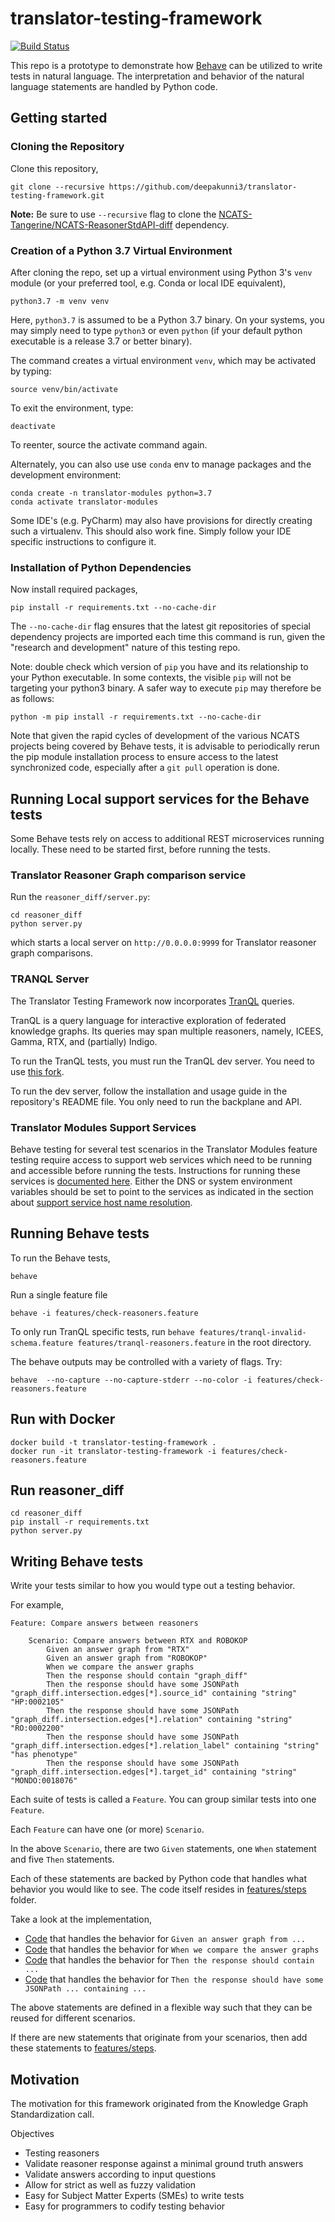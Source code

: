 # translator-testing-framework

[![Build Status](https://travis-ci.org/NCATS-Tangerine/translator-testing-framework.svg?branch=master)](https://travis-ci.org/NCATS-Tangerine/translator-testing-framework)

This repo is a prototype to demonstrate how [Behave](https://behave.readthedocs.io/en/latest/) can be utilized to write tests in natural language. The interpretation and behavior of the natural language statements are handled by Python code.

## Getting started

### Cloning the Repository

Clone this repository,
```
git clone --recursive https://github.com/deepakunni3/translator-testing-framework.git
```

**Note:** Be sure to use `--recursive` flag to clone the 
[NCATS-Tangerine/NCATS-ReasonerStdAPI-diff](https://github.com/NCATS-Tangerine/NCATS-ReasonerStdAPI-diff) dependency.

### Creation of a Python 3.7 Virtual Environment

After cloning the repo, set up a virtual environment using Python 3's `venv` module (or your preferred tool, e.g. 
Conda or local IDE equivalent),

```
python3.7 -m venv venv
```

Here, `python3.7` is assumed to be a Python 3.7 binary. On your systems, you may simply need to type `python3` or even 
`python` (if your default python executable is a release 3.7 or better binary).

The command creates a virtual environment `venv`, which may be activated by typing:

```
source venv/bin/activate
```

To exit the environment, type:

```
deactivate
```

To reenter, source the activate command again.

Alternately, you can also use use `conda` env to manage packages and the development environment:

```
conda create -n translator-modules python=3.7
conda activate translator-modules
```

Some IDE's (e.g. PyCharm) may also have provisions for directly creating such a virtualenv. This should also work fine. 
Simply follow your IDE specific instructions to configure it.

### Installation of Python Dependencies

Now install required packages,

```
pip install -r requirements.txt --no-cache-dir
```

The `--no-cache-dir` flag ensures that the latest git repositories of special dependency projects are imported each 
time this command is run, given the "research and development" nature of this testing repo.

Note: double check which version of `pip` you have and its relationship to your Python executable. In some contexts, 
the visible `pip` will not be targeting your python3 binary. A safer way to execute `pip` may therefore be as follows: 

```
python -m pip install -r requirements.txt --no-cache-dir
```

Note that given the rapid cycles of development of the various NCATS projects being covered by Behave tests, it is 
advisable to periodically rerun the pip module installation process to ensure access to the latest synchronized code, 
especially after a `git pull` operation is done.

## Running Local support services for the Behave tests

Some Behave tests rely on access to additional REST microservices running locally. These need to be started first, 
before running the tests.

### Translator Reasoner Graph comparison service

Run the  `reasoner_diff/server.py`:
 
```
cd reasoner_diff
python server.py
```

which starts a local server on `http://0.0.0.0:9999` for Translator reasoner graph comparisons.

### TRANQL Server

The Translator Testing Framework now incorporates [TranQL](https://github.com/NCATS-Tangerine/tranql) queries.

TranQL is a query language for interactive exploration of federated knowledge graphs. Its queries may span multiple 
reasoners, namely, ICEES, Gamma, RTX, and (partially) Indigo.

To run the TranQL tests, you must run the TranQL dev server. You need to use 
[this fork](https://github.com/frostyfan109/tranql/).

To run the dev server, follow the installation and usage guide in the repository's README file. 
You only need to run the backplane and API.

### Translator Modules Support Services

Behave testing for several test scenarios in the Translator Modules feature testing require access to support web 
services which need to be running and accessible before running the tests.  Instructions for running these services is 
[documented here](https://github.com/ncats/translator-modules#special-prerequisite-for-running-the-translator-modules).
Either the DNS or system environment variables should be set to point to the services as indicated in the section about 
[support service host name resolution](https://github.com/ncats/translator-modules#service-host-name-resolution).

## Running Behave tests

To run the Behave tests,
```
behave
```

Run a single feature file

```shell
behave -i features/check-reasoners.feature
```

To only run TranQL specific tests, run 
`behave features/tranql-invalid-schema.feature features/tranql-reasoners.feature` in the root directory.

The behave outputs may be controlled with a variety of flags. Try:

```shell
behave  --no-capture --no-capture-stderr --no-color -i features/check-reasoners.feature
```


## Run with Docker

```shell
docker build -t translator-testing-framework .
docker run -it translator-testing-framework -i features/check-reasoners.feature
```

## Run reasoner_diff

```shell
cd reasoner_diff
pip install -r requirements.txt
python server.py
```



## Writing Behave tests

Write your tests similar to how you would type out a testing behavior.

For example,
```
Feature: Compare answers between reasoners

    Scenario: Compare answers between RTX and ROBOKOP
        Given an answer graph from "RTX"
        Given an answer graph from "ROBOKOP"
        When we compare the answer graphs
        Then the response should contain "graph_diff"
        Then the response should have some JSONPath "graph_diff.intersection.edges[*].source_id" containing "string" "HP:0002105"
        Then the response should have some JSONPath "graph_diff.intersection.edges[*].relation" containing "string" "RO:0002200"
        Then the response should have some JSONPath "graph_diff.intersection.edges[*].relation_label" containing "string" "has phenotype"
        Then the response should have some JSONPath "graph_diff.intersection.edges[*].target_id" containing "string" "MONDO:0018076"

```

Each suite of tests is called a `Feature`. You can group similar tests into one `Feature`.

Each `Feature` can have one (or more) `Scenario`.

In the above `Scenario`, there are two `Given` statements, one `When` statement and five `Then` statements.

Each of these statements are backed by Python code that handles what behavior you would like to see. The code itself resides in [features/steps](https://github.com/deepakunni3/translator-testing-framework/tree/master/features/steps) folder.

Take a look at the implementation,
- [Code](https://github.com/deepakunni3/translator-testing-framework/blob/dfb8183b1cf106ab415acc923d8466b262493a00/features/steps/steps.py#L33) that handles the behavior for `Given an answer graph from ...`
- [Code](https://github.com/deepakunni3/translator-testing-framework/blob/dfb8183b1cf106ab415acc923d8466b262493a00/features/steps/steps.py#L81) that handles the behavior for `When we compare the answer graphs`
- [Code](https://github.com/deepakunni3/translator-testing-framework/blob/dfb8183b1cf106ab415acc923d8466b262493a00/features/steps/steps.py#L106) that handles the behavior for `Then the response should contain ...`
- [Code](https://github.com/deepakunni3/translator-testing-framework/blob/dfb8183b1cf106ab415acc923d8466b262493a00/features/steps/steps.py#L143) that handles the behavior for `Then the response should have some JSONPath ... containing ...`


The above statements are defined in a flexible way such that they can be reused for different scenarios.

If there are new statements that originate from your scenarios, then add these statements to [features/steps](https://github.com/deepakunni3/translator-testing-framework/tree/master/features/steps).

## Motivation

The motivation for this framework originated from the Knowledge Graph Standardization call.

Objectives
- Testing reasoners
- Validate reasoner response against a minimal ground truth answers
- Validate answers according to input questions
- Allow for strict as well as fuzzy validation
- Easy for Subject Matter Experts (SMEs) to write tests
- Easy for programmers to codify testing behavior
